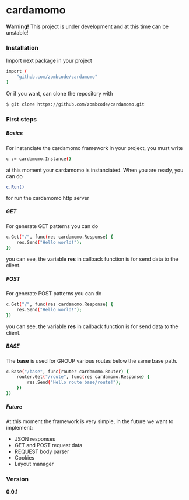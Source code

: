 # cardamomo

**Warning!** This project is under development and at this time can be unstable!

### Installation

Import next package in your project

```sh
import (
    "github.com/zombcode/cardamomo"
)
```

Or if you want, can clone the repository with

```sh
$ git clone https://github.com/zombcode/cardamomo.git
````

### First steps

##### Basics

For instanciate the cardamomo framework in your project, you must write

```sh
c := cardamomo.Instance()
```

at this moment your cardamomo is instanciated. When you are ready, you can do

```sh
c.Run()
```

for run the cardamomo http server

##### GET

For generate GET patterns you can do

```sh
c.Get("/", func(res cardamomo.Response) {
    res.Send("Hello world!");
})
```

you can see, the variable **res** in callback function is for send data to the client.

##### POST

For generate POST patterns you can do

```sh
c.Get("/", func(res cardamomo.Response) {
    res.Send("Hello world!");
})
```

you can see, the variable **res** in callback function is for send data to the client.

##### BASE

The **base** is used for GROUP various routes below the same base path.

```sh
c.Base("/base", func(router cardamomo.Router) {
    router.Get("/route", func(res cardamomo.Response) {
        res.Send("Hello route base/route!");
    })
})
```

##### Future

At this moment the framework is very simple, in the future we want to implement:

- JSON responses
- GET and POST request data
- REQUEST body parser
- Cookies
- Layout manager

### Version
**0.0.1**
